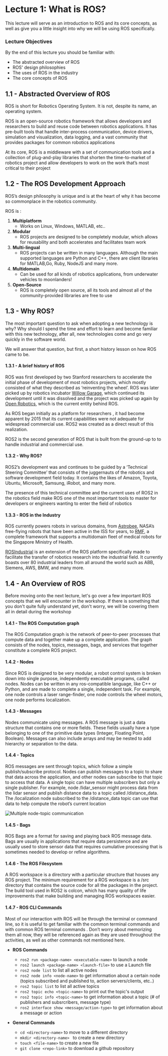 # Lecture 1: What is ROS?
This lecture will serve as an introduction to ROS and its core concepts, as well as give you a little insight into why we will be using ROS specifically.

### Lecture Objectives
By the end of this lecture you should be familiar with:
- The abstracted overview of ROS
- ROS' design philosophies
- The uses of ROS in the industry
- The core concepts of ROS

## 1.1 - Abstracted Overview of ROS

ROS is short for Robotics Operating System. It is not, despite its name, an operating system. 

 ROS  is an open-source robotics framework that allows developers and researchers to build and reuse code between robotics applications. It has pre-built tools that handle inter-process communication, device drivers, simulation and visualization, data logging, and a vast community that provides packages for common robotics applications
 
At its core, ROS is a middleware with a set of communication tools and a collection of plug-and-play libraries that shorten the time-to-market of robotics project and allow developers to work on the work that’s most critical to their project


## 1.2 -  The ROS Development Approach

ROS’s design philosophy is unique and is at the heart of why it has become so commonplace in the robotics community.

ROS is :

1. **Multiplatform**
 	- Works on Linux, Windows, MATLAB, etc..
2. **Modular**
	- ROS projects are designed to be completely modular, which allows for reusability and both accelerates and facilitates team work
3. **Multi-lingual**
	- ROS projects can be written in many languages. Although the main supported languages are Python and C++, there are client libraries for MATLAB,Go, Ruby, NodeJS and many more.
4. **Multidomain**
	 - Can be used for all kinds of robotics applications, from underwater vehicles to moonlanders!
5. **Open-Source**
	- ROS is completely open source, all its tools and almost all of the community-provided libraries are free to use

## 1.3 - Why ROS?

The most important question to ask when adopting a new technology is why? Why should I spend the time and effort to learn and  become familiar with this new technology, after all, new technologies come and go very quickly in the software world.

We will answer that question, but first, a short history lesson on how ROS came to be.

#### 1.3.1 - A brief history of ROS
ROS was first developed by two Stanford researchers to accelerate the initial phase of development of most robotics projects, which mostly consisted of what  they described as ‘reinventing the wheel’. ROS was later picked up by robotics incubator [Willow Garage](https://en.wikipedia.org/wiki/Willow_Garage), which continued its development until it was dissolved and the project was picked up again by [Open Robotics](https://www.openrobotics.org/), which is the current entity behind ROS.

As ROS began initially as a platform for researchers , it had become apparent by 2015 that its current capabilities were not adequate for widespread commercial use. ROS2 was created as a direct result of this realization. 

ROS2 is the second generation of ROS that is built from the ground-up to  to handle industrial and commercial use.

#### 1.3.2 - Why ROS?

ROS2’s development was and continues to be guided by a ‘Technical Steering Committee’ that consists of the juggernauts of the robotics and software development field today.  It contains the likes of Amazon, Toyota, Ubuntu, Microsoft, Samsung, iRobot, and many more.

The presence of this technical committee and the current uses of ROS2 in the robotics field make ROS one of the most important tools to master for developers or engineers wanting to enter the field of robotics

#### 1.3.3 - ROS in the Industry
ROS currently powers robots in various domains, from [Astrobee](https://www.nasa.gov/astrobee), NASA’s free-flying robots that have been active in the ISS for years, to [RMF](https://www.openrobotics.org/customer-stories/open-rmf), a complete framework that supports a multidomain fleet of medical robots for the Singapore Ministry of Health. 

[ROSIndustrial](https://rosindustrial.org/) is an extension of the ROS platform specifically made to facilitate the transfer of robotics research into the industrial field. It currently boasts over 80 industrial leaders from all around the world such as ABB, Siemens, AWS, BMW, and many more. 


## 1.4 - An Overview of ROS

Before moving onto the next lecture, let's go over a few important ROS concepts that we will encounter in the workshop. If there is something that you don't quite fully understand yet, don't worry, we will be covering them all in detail during the workshop

#### 1.4.1 -  The ROS Computation graph
The ROS Computation graph is the network of peer-to-peer processes that compute data and together make up a complete application. The graph consists of the nodes, topics, messages, bags, and services that together constitute a complete ROS project.

#### 1.4.2 - Nodes
Since ROS is designed to be very modular, a robot control system is broken down into single purpose, independently executable programs, called nodes.  Nodes can be written in any ros-compatible language, like C++ or Python, and are made to complete a single, independent task. For example, one node controls a laser range-finder, one node controls the wheel motors, one node performs localization.

#### 1.4.3 - Messages

Nodes communicate using messages. A ROS message is just a data structure that contains one or more fields. These fields usually have a type belonging to one of the primitive data types (Integer, Floating Point, Boolean). Messages can also include arrays and may be nested to add hierarchy or separation to the data.

#### 1.4.4 - Topics
ROS messages are sent through topics, which follow a simple publish/subscribe protocol. Nodes can publish messages to a topic to share that data across the application, and other nodes can subscribe to that topic to access that data. A single topic can have multiple subscribers but only a single publisher.  For example, node /lidar_sensor might process data from the lidar sensor and publish distance data to a topic called /distance_data. The /localization node subscribed to the /distance_data topic can use that data to help compute the robot’s current location

![Multiple node-topic communication](https://docs.ros.org/en/foxy/_images/Topic-MultiplePublisherandMultipleSubscriber.gif)

#### 1.4.5 - Bags
ROS Bags are a format for saving and playing back ROS message data. Bags are usually in applications that require data persistence and are usually used to store sensor data that requires cumulative processing that is sometimes needed to develop or refine algorithms.

#### 1.4.6 - The ROS Filesystem 
A ROS workspace is a directory with a particular structure that houses any ROS project. The minimum requirement for a ROS workspace is a /src directory that contains the source code for all the packages in the project. 
The build tool used in ROS2 is colcon, which has many quality of life improvements that make building and managing ROS workspaces easier. 

#### 1.4.7 - ROS CLI Commands
Most of our interaction with ROS will be through the terminal or command line, so it is useful to get familiar with the common terminal commands and with common ROS terminal commands . Don’t worry about memorizing them all now, they will be referenced again as they are used throughout the activities, as well as other commands not mentioned here. 

- **ROS Commands**
  - `ros2 run <package-name> <executable-name>` to launch a node
  - `ros2 launch <package-name> <launch-file>`  to use a Launch file
  - `ros2 node list` to list all active nodes
  - `ros2 node info <node-name>` to get information about a certain node (topics subscribed and published to, action servers/clients, etc..)
  - `ros2 topic list` to list all active topics
  - `ros2 topic echo <topic-name>` to print out the topic's output
  - `ros2 topic info <topic-name>` to get information about a topic (# of publishers and subsrcribers, message type)
  - `ros2 interface show <message/action-type>` to get information about a message or action
  
 - **General Commands**
 	- `cd <directory-name>` to move to a different directory
 	- `mkdir <directory-name> ` to create a new directory
 	- `touch <file-name>` to create a new file
 	- `git clone <repo-link>` to download a github repository  	



